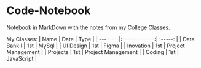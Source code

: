 # Code-Notebook
Notebook in MarkDown with the notes from my College Classes. 

My Classes:
| Name    | Date          | Type     | 
| --------|:-------------:| :-----:  | 
| Data Bank I | 1st     | MySql      |
| UI Design   | 1st     | Figma      |
| Inovation    | 1st     | Project Management |
| Projects    | 1st     | Project Management |
| Coding      | 1st     | JavaScript |

